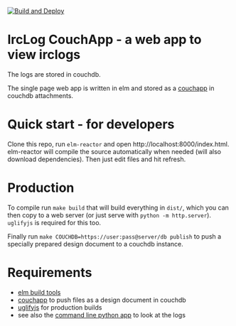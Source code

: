 [![Build and Deploy](https://github.com/irclogs/elm/workflows/Build%20and%20Deploy/badge.svg)](https://github.com/irclogs/elm/actions)


# IrcLog CouchApp - a web app to view irclogs

The logs are stored in couchdb.

The single page web app is written in elm and stored as a
[couchapp](http://couchapp.readthedocs.io/en/latest/intro/what-is-couchapp.html)
in couchdb attachments.


# Quick start - for developers

Clone this repo, run `elm-reactor` and open http://localhost:8000/index.html. elm-reactor
will compile the source automatically when needed (will also download dependencies).
Then just edit files and hit refresh.


# Production

To compile run `make build` that will build everything in `dist/`,
which you can then copy to a web server (or just serve with `python -m http.server`).
`uglifyjs` is required for this too.

Finally run `make COUCHDB=https://user:pass@server/db publish` to push a specially prepared design document to a couchdb instance.


# Requirements

* [elm build tools](https://guide.elm-lang.org/install.html)
* [couchapp](http://couchapp.readthedocs.io/en/latest/couchapp/install.html) to push files as a design document in couchdb
* [uglifyjs](https://github.com/mishoo/UglifyJS2) for production builds
* see also the [command line python app](https://gist.github.com/gdamjan/4279243/) to look at the logs

